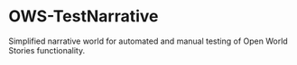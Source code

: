 # OWS-TestNarrative
Simplified narrative world for automated and manual testing of Open World Stories functionality.
